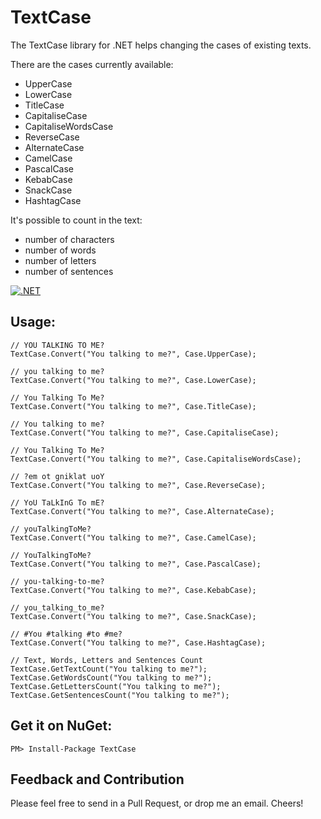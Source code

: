 # TextCase
The TextCase library for .NET helps changing the cases of existing texts.

There are the cases currently available:
- UpperCase
- LowerCase
- TitleCase
- CapitaliseCase
- CapitaliseWordsCase
- ReverseCase
- AlternateCase
- CamelCase
- PascalCase
- KebabCase
- SnackCase
- HashtagCase

It's possible to count in the text:
- number of characters
- number of words
- number of letters
- number of sentences

[![.NET](https://github.com/ottorinobruni/TextCase/actions/workflows/textcase-tests.yml/badge.svg)](https://github.com/ottorinobruni/TextCase/actions/workflows/textcase-tests.yml)

## Usage:

```cscharp
// YOU TALKING TO ME?
TextCase.Convert("You talking to me?", Case.UpperCase);

// you talking to me?
TextCase.Convert("You talking to me?", Case.LowerCase);

// You Talking To Me?
TextCase.Convert("You talking to me?", Case.TitleCase);

// You talking to me?
TextCase.Convert("You talking to me?", Case.CapitaliseCase);   

// You Talking To Me?
TextCase.Convert("You talking to me?", Case.CapitaliseWordsCase); 

// ?em ot gniklat uoY
TextCase.Convert("You talking to me?", Case.ReverseCase);         

// YoU TaLkInG To mE?
TextCase.Convert("You talking to me?", Case.AlternateCase);       

// youTalkingToMe?
TextCase.Convert("You talking to me?", Case.CamelCase);           

// YouTalkingToMe?
TextCase.Convert("You talking to me?", Case.PascalCase);          

// you-talking-to-me?
TextCase.Convert("You talking to me?", Case.KebabCase);           

// you_talking_to_me?
TextCase.Convert("You talking to me?", Case.SnackCase);           

// #You #talking #to #me?
TextCase.Convert("You talking to me?", Case.HashtagCase);   

// Text, Words, Letters and Sentences Count
TextCase.GetTextCount("You talking to me?");  
TextCase.GetWordsCount("You talking to me?");  
TextCase.GetLettersCount("You talking to me?");  
TextCase.GetSentencesCount("You talking to me?");  
```

## Get it on NuGet:

```cscharp
PM> Install-Package TextCase
```

## Feedback and Contribution
Please feel free to send in a Pull Request, or drop me an email. Cheers!
